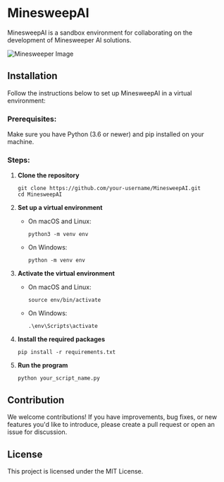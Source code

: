 # MinesweepAI

MinesweepAI is a sandbox environment for collaborating on the development of Minesweeper AI solutions.

![Minesweeper Image](your-image-link-here.png)

## Installation

Follow the instructions below to set up MinesweepAI in a virtual environment:

### Prerequisites:

Make sure you have Python (3.6 or newer) and pip installed on your machine.

### Steps:

1. **Clone the repository**

    ```
    git clone https://github.com/your-username/MinesweepAI.git
    cd MinesweepAI
    ```

2. **Set up a virtual environment**

    - On macOS and Linux:

        ```
        python3 -m venv env
        ```

    - On Windows:

        ```
        python -m venv env
        ```

3. **Activate the virtual environment**

    - On macOS and Linux:

        ```
        source env/bin/activate
        ```

    - On Windows:

        ```
        .\env\Scripts\activate
        ```

4. **Install the required packages**

    ```
    pip install -r requirements.txt
    ```

5. **Run the program**

    ```
    python your_script_name.py
    ```

## Contribution

We welcome contributions! If you have improvements, bug fixes, or new features you'd like to introduce, please create a pull request or open an issue for discussion.

## License

This project is licensed under the MIT License.

